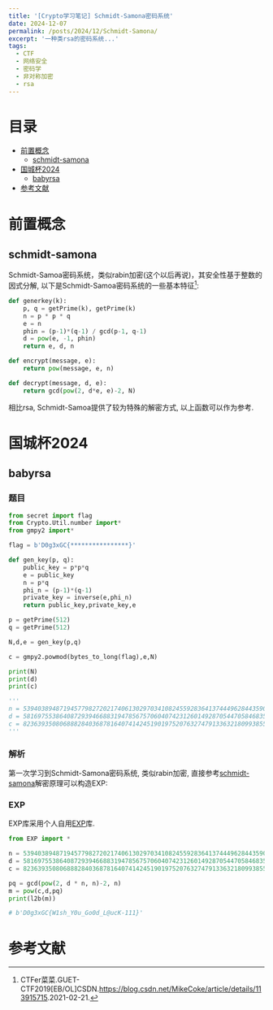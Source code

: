 ```yaml
---
title: '[Crypto学习笔记] Schmidt-Samona密码系统'
date: 2024-12-07
permalink: /posts/2024/12/Schmidt-Samona/
excerpt: '一种类rsa的密码系统...'
tags:
  - CTF
  - 网络安全
  - 密码学
  - 非对称加密
  - rsa
---
```


# 目录

- [前置概念](#前置概念)
    - [schmidt-samona](#schmidt-samona)
- [国城杯2024](#国城杯2024)
    - [babyrsa](#babyrsa)
- [参考文献](#参考文献)

# 前置概念

## schmidt-samona

Schmidt-Samoa密码系统，类似rabin加密(这个以后再说)，其安全性基于整数的因式分解, 以下是Schmidt-Samoa密码系统的一些基本特征[^schmidt-samona]:

```python
def generkey(k):
	p, q = getPrime(k), getPrime(k)
	n = p * p * q
    e = n
	phin = (p-1)*(q-1) / gcd(p-1, q-1)
	d = pow(e, -1, phin)
	return e, d, n

def encrypt(message, e):
    return pow(message, e, n)

def decrypt(message, d, e):
    return gcd(pow(2, d*e, e)-2, N)
```

相比rsa, Schmidt-Samoa提供了较为特殊的解密方式, 以上函数可以作为参考.

# 国城杯2024

## babyrsa

### 题目

```python
from secret import flag
from Crypto.Util.number import*
from gmpy2 import*

flag = b'D0g3xGC{****************}'

def gen_key(p, q):
    public_key = p*p*q
    e = public_key
    n = p*q
    phi_n = (p-1)*(q-1)
    private_key = inverse(e,phi_n)
    return public_key,private_key,e

p = getPrime(512)
q = getPrime(512)

N,d,e = gen_key(p,q)

c = gmpy2.powmod(bytes_to_long(flag),e,N)

print(N)
print(d)
print(c)

'''
n = 539403894871945779827202174061302970341082455928364137444962844359039924160163196863639732747261316352083923762760392277536591121706270680734175544093484423564223679628430671167864783270170316881238613070741410367403388936640139281272357761773388084534717028640788227350254140821128908338938211038299089224967666902522698905762169859839320277939509727532793553875254243396522340305880944219886874086251872580220405893975158782585205038779055706441633392356197489
d = 58169755386408729394668831947856757060407423126014928705447058468355548861569452522734305188388017764321018770435192767746145932739423507387500606563617116764196418533748380893094448060562081543927295828007016873588530479985728135015510171217414380395169021607415979109815455365309760152218352878885075237009
c = 82363935080688828403687816407414245190197520763274791336321809938555352729292372511750720874636733170318783864904860402219217916275532026726988967173244517058861515301795651235356589935260088896862597321759820481288634232602161279508285376396160040216717452399727353343286840178630019331762024227868572613111538565515895048015318352044475799556833174329418774012639769680007774968870455333386419199820213165698948819857171366903857477182306178673924861370469175
'''
```

### 解析

第一次学习到Schmidt-Samona密码系统, 类似rabin加密, 直接参考[schmidt-samona](#schmidt-samona)解密原理可以构造EXP:

### EXP

EXP库采用个人自用[EXP](https://gitee.com/cryingn/exp)库.

```python
from EXP import *

n = 539403894871945779827202174061302970341082455928364137444962844359039924160163196863639732747261316352083923762760392277536591121706270680734175544093484423564223679628430671167864783270170316881238613070741410367403388936640139281272357761773388084534717028640788227350254140821128908338938211038299089224967666902522698905762169859839320277939509727532793553875254243396522340305880944219886874086251872580220405893975158782585205038779055706441633392356197489
d = 58169755386408729394668831947856757060407423126014928705447058468355548861569452522734305188388017764321018770435192767746145932739423507387500606563617116764196418533748380893094448060562081543927295828007016873588530479985728135015510171217414380395169021607415979109815455365309760152218352878885075237009
c = 82363935080688828403687816407414245190197520763274791336321809938555352729292372511750720874636733170318783864904860402219217916275532026726988967173244517058861515301795651235356589935260088896862597321759820481288634232602161279508285376396160040216717452399727353343286840178630019331762024227868572613111538565515895048015318352044475799556833174329418774012639769680007774968870455333386419199820213165698948819857171366903857477182306178673924861370469175

pq = gcd(pow(2, d * n, n)-2, n)
m = pow(c,d,pq)
print(l2b(m))

# b'D0g3xGC{W1sh_Y0u_Go0d_L@ucK-111}'
```

# 参考文献

[^schmidt-samona]: CTFer菜菜.GUET-CTF2019[EB/OL]CSDN.<a target="_blank" href='https://blog.csdn.net/MikeCoke/article/details/113915715'>https://blog.csdn.net/MikeCoke/article/details/113915715</a>.2021-02-21.
